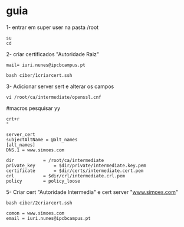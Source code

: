 # guia

1- entrar em super user na pasta /root

    su
    cd

2- criar certificados "Autoridade Raiz"

    mail= iuri.nunes@ipcbcampus.pt

    bash ciber/1criarcert.ssh  

3- Adicionar server sert e alterar os campos 

    vi /root/ca/intermediate/openssl.cnf

#macros pesquisar yy

    crt+r
    "

    server_cert
    subjectAltName = @alt_names
    [alt_names]
    DNS.1 = www.simoes.com

    dir 		  = /root/ca/intermediate
    private_key 	  = $dir/private/intermediate.key.pem
    certificate 	  = $dir/certs/intermediate.cert.pem
    crl 	 	  = $dir/crl/intermediate.crl.pem
    policy 	  	  = policy_loose

5- Criar cert "Autoridade Intermedia" e cert server "www.simoes.com"

    bash ciber/2criarcert.ssh  

    comon = www.simoes.com
    email = iuri.nunes@ipcbcampus.pt
